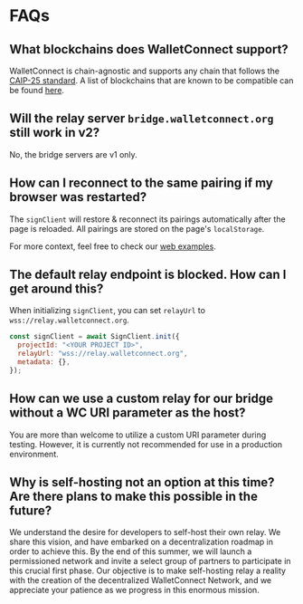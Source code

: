 # FAQs

## What blockchains does WalletConnect support?

WalletConnect is chain-agnostic and supports any chain that follows the [CAIP-25 standard](https://github.com/ChainAgnostic/CAIPs/blob/master/CAIPs/caip-25.md). A list of blockchains that are known to be compatible can be found [here](multichain/chain-list.md).


## Will the relay server `bridge.walletconnect.org` still work in v2?

No, the bridge servers are v1 only.

## How can I reconnect to the same pairing if my browser was restarted?

The `signClient` will restore & reconnect its pairings automatically after the page is reloaded. All pairings are stored on the page's `localStorage`.

For more context, feel free to check our [web examples](https://github.com/WalletConnect/web-examples).

## The default relay endpoint is blocked. How can I get around this?

When initializing `signClient`, you can set `relayUrl` to `wss://relay.walletconnect.org`. 

```js
const signClient = await SignClient.init({
  projectId: "<YOUR PROJECT ID>",
  relayUrl: "wss://relay.walletconnect.org",
  metadata: {},
});
```

## How can we use a custom relay for our bridge without a WC URI parameter as the host?

You are more than welcome to utilize a custom URI parameter during testing. However, it is currently not recommended for use in a production environment. 

## Why is self-hosting not an option at this time? Are there plans to make this possible in the future?

We understand the desire for developers to self-host their own relay. We share this vision, and have embarked on a decentralization roadmap in order to achieve this. By the end of this summer, we will launch a permissioned network and invite a select group of partners to participate in this crucial first phase. Our objective is to make self-hosting relay a reality with the creation of the decentralized WalletConnect Network, and we appreciate your patience as we progress in this enormous mission. 
